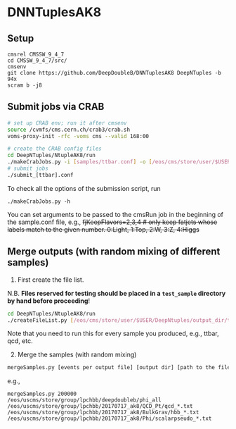 # DNNTuplesAK8

## Setup
```
cmsrel CMSSW_9_4_7
cd CMSSW_9_4_7/src/
cmsenv
git clone https://github.com/DeepDoubleB/DNNTuplesAK8 DeepNTuples -b 94x
scram b -j8
```

## Submit jobs via CRAB

```bash
# set up CRAB env; run it after cmsenv
source /cvmfs/cms.cern.ch/crab3/crab.sh
voms-proxy-init -rfc -voms cms --valid 168:00

# create the CRAB config files
cd DeepNTuples/NtupleAK8/run
./makeCrabJobs.py -i [samples/ttbar.conf] -o [/eos/cms/store/user/$USER/DeepNtuples/output_dir] --site [T2_CH_CERN|T3_US_FNALLPC|...]
# submit jobs
./submit_[ttbar].conf
```

To check all the options of the submission script, run
```
./makeCrabJobs.py -h
```

You can set arguments to be passed to the cmsRun job in the beginning of the sample.conf file, e.g.,
~~fjKeepFlavors=2,3,4   # only keep fatjets whose labels match to the given number. 0:Light, 1:Top, 2:W, 3:Z, 4:Higgs~~
 
## Merge outputs (with random mixing of different samples)

1. First create the file list.

N.B. **Files reserved for testing should be placed in a `test_sample` directory by hand before proceeding**!

```bash
cd DeepNTuples/NtupleAK8/run
./createFileList.py [/eos/cms/store/user/$USER/DeepNtuples/output_dir/ttbar]
```
Note that you need to run this for every sample you produced, e.g., ttbar, qcd, etc.

2. Merge the samples (with random mixing)

```bash
mergeSamples.py [events per output file] [output dir] [path to the filelist produced in step 1]
```
e.g.,
```
mergeSamples.py 200000 /eos/uscms/store/group/lpchbb/deepdoubleb/phi_all /eos/uscms/store/group/lpchbb/20170717_ak8/QCD_Pt/qcd_*.txt /eos/uscms/store/group/lpchbb/20170717_ak8/BulkGrav/hbb_*.txt /eos/uscms/store/group/lpchbb/20170717_ak8/Phi/scalarpseudo_*.txt
``` 
